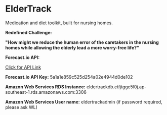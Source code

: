 # ElderTrack

Medication and diet toolkit, built for nursing homes.

__Redefined Challenge:__

__"How might we reduce the human error of the caretakers in the nursing homes while allowing the elderly lead a more worry-free life?"__

__Forecast.io API:__

[Click for API Link](https://api.forecast.io/forecast/5a1a1e859c525d254a02e4944d0de102/1.379348,103.849876?exclude=minutely,hourly,daily,alerts,flags&units=si)

__Forecast.io API Key:__ 5a1a1e859c525d254a02e4944d0de102

__Amazon Web Services RDS Instance:__ eldertrackdb.ctfjtggc5l0j.ap-southeast-1.rds.amazonaws.com:3306

__Amazon Web Services User name:__ eldertrackadmin (if password required, please ask WL)
